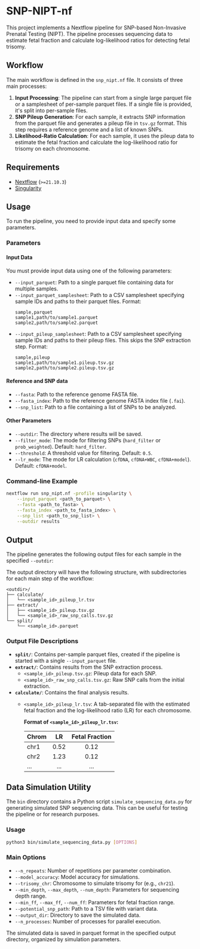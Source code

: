 # SNP-NIPT-nf

This project implements a Nextflow pipeline for SNP-based Non-Invasive Prenatal Testing (NIPT). The pipeline processes sequencing data to estimate fetal fraction and calculate log-likelihood ratios for detecting fetal trisomy.

## Workflow

The main workflow is defined in the `snp_nipt.nf` file. It consists of three main processes:

1.  **Input Processing**: The pipeline can start from a single large parquet file or a samplesheet of per-sample parquet files. If a single file is provided, it's split into per-sample files.
2.  **SNP Pileup Generation**: For each sample, it extracts SNP information from the parquet file and generates a pileup file in `tsv.gz` format. This step requires a reference genome and a list of known SNPs.
3.  **Likelihood-Ratio Calculation**: For each sample, it uses the pileup data to estimate the fetal fraction and calculate the log-likelihood ratio for trisomy on each chromosome.

## Requirements

*   [Nextflow](https://www.nextflow.io/docs/latest/getstarted.html) (`>=21.10.3`)
*   [Singularity](https://sylabs.io/guides/3.5/user-guide/quick_start.html)

## Usage

To run the pipeline, you need to provide input data and specify some parameters.

### Parameters

#### Input Data

You must provide input data using one of the following parameters:

*   `--input_parquet`: Path to a single parquet file containing data for multiple samples.
*   `--input_parquet_samplesheet`: Path to a CSV samplesheet specifying sample IDs and paths to their parquet files.
    Format:
    ```csv
    sample,parquet
    sample1,path/to/sample1.parquet
    sample2,path/to/sample2.parquet
    ```
*   `--input_pileup_samplesheet`: Path to a CSV samplesheet specifying sample IDs and paths to their pileup files. This skips the SNP extraction step.
    Format:
    ```csv
    sample,pileup
    sample1,path/to/sample1.pileup.tsv.gz
    sample2,path/to/sample2.pileup.tsv.gz
    ```

#### Reference and SNP data

*   `--fasta`: Path to the reference genome FASTA file.
*   `--fasta_index`: Path to the reference genome FASTA index file (`.fai`).
*   `--snp_list`: Path to a file containing a list of SNPs to be analyzed.

#### Other Parameters

*   `--outdir`: The directory where results will be saved.
*   `--filter_mode`: The mode for filtering SNPs (`hard_filter` or `prob_weighted`). Default: `hard_filter`.
*   `--threshold`: A threshold value for filtering. Default: `0.5`.
*   `--lr_mode`: The mode for LR calculation (`cfDNA`, `cfDNA+WBC`, `cfDNA+model`). Default: `cfDNA+model`.

### Command-line Example

```bash
nextflow run snp_nipt.nf -profile singularity \
    --input_parquet <path_to_parquet> \
    --fasta <path_to_fasta> \
    --fasta_index <path_to_fasta_index> \
    --snp_list <path_to_snp_list> \
    --outdir results
```

## Output

The pipeline generates the following output files for each sample in the specified `--outdir`:

The output directory will have the following structure, with subdirectories for each main step of the workflow:

```
<outdir>/
├── calculate/
│   └── <sample_id>_pileup_lr.tsv
├── extract/
│   ├── <sample_id>_pileup.tsv.gz
│   └── <sample_id>_raw_snp_calls.tsv.gz
└── split/
    └── <sample_id>.parquet
```

### Output File Descriptions

*   **`split/`**: Contains per-sample parquet files, created if the pipeline is started with a single `--input_parquet` file.
*   **`extract/`**: Contains results from the SNP extraction process.
    *   `<sample_id>_pileup.tsv.gz`: Pileup data for each SNP.
    *   `<sample_id>_raw_snp_calls.tsv.gz`: Raw SNP calls from the initial extraction.
*   **`calculate/`**: Contains the final analysis results.
    *   `<sample_id>_pileup_lr.tsv`: A tab-separated file with the estimated fetal fraction and the log-likelihood ratio (LR) for each chromosome.

        **Format of `<sample_id>_pileup_lr.tsv`:**

        | Chrom |   LR   | Fetal Fraction |
        |:------|:------:|:--------------:|
        | chr1  |  0.52  |      0.12      |
        | chr2  |  1.23  |      0.12      |
        | ...   |  ...   |      ...       |

## Data Simulation Utility

The `bin` directory contains a Python script `simulate_sequencing_data.py` for generating simulated SNP sequencing data. This can be useful for testing the pipeline or for research purposes.

### Usage

```bash
python3 bin/simulate_sequencing_data.py [OPTIONS]
```

### Main Options

*   `--n_repeats`: Number of repetitions per parameter combination.
*   `--model_accuracy`: Model accuracy for simulations.
*   `--trisomy_chr`: Chromosome to simulate trisomy for (e.g., `chr21`).
*   `--min_depth`, `--max_depth`, `--num_depth`: Parameters for sequencing depth range.
*   `--min_ff`, `--max_ff`, `--num_ff`: Parameters for fetal fraction range.
*   `--potential_snp_path`: Path to a TSV file with variant data.
*   `--output_dir`: Directory to save the simulated data.
*   `--n_processes`: Number of processes for parallel execution.

The simulated data is saved in parquet format in the specified output directory, organized by simulation parameters.
